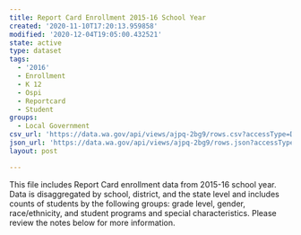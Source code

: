 ```yaml
---
title: Report Card Enrollment 2015-16 School Year
created: '2020-11-10T17:20:13.959858'
modified: '2020-12-04T19:05:00.432521'
state: active
type: dataset
tags:
  - '2016'
  - Enrollment
  - K 12
  - Ospi
  - Reportcard
  - Student
groups:
  - Local Government
csv_url: 'https://data.wa.gov/api/views/ajpq-2bg9/rows.csv?accessType=DOWNLOAD'
json_url: 'https://data.wa.gov/api/views/ajpq-2bg9/rows.json?accessType=DOWNLOAD'
layout: post

---
```

This file includes Report Card enrollment data from 2015-16 school year. Data is disaggregated by school, district, and the state level and includes counts of students by the following groups: grade level, gender, race/ethnicity, and student programs and special characteristics. Please review the notes below for more information.
